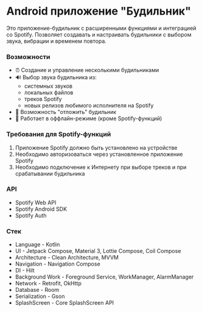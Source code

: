 # Android приложение "Будильник"
Это приложение-будильник с расширенными функциями и интеграцией со Spotify.
Позволяет создавать и настраивать будильники с выбором звука, вибрации и временем повтора.

### Возможности
- ⏰ Создание и управление несколькими будильниками
- 🔊 Выбор звука будильника из:
  - системных звуков
  - локальных файлов
  - треков Spotify
  - новых релизов любимого исполнителя на Spotify
- 🔁 Возможность "отложить" будильник
- 📶 Работает в оффлайн-режиме (кроме Spotify-функций)
### Требования для Spotify-функций
1) Приложение Spotify должно быть установлено на устройстве
2) Необходимо авторизоваться через установленное приложение Spotify
3) Необходимо подключение к Интернету при выборе треков и при срабатывании будильника
### API
- Spotify Web API
- Spotify Android SDK
- Spotify Auth
### Стек
- Language - Kotlin
- UI - Jetpack Compose, Material 3, Lottie Compose, Coil Compose
- Architecture - Clean Architecture, MVVM
- Navigation - Navigation Compose
- DI - Hilt
- Background Work - Foreground Service, WorkManager, AlarmManager
- Network - Retrofit, OkHttp
- Database - Room
- Serialization - Gson
- SplashScreen - Core SplashScreen API